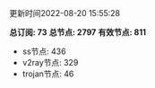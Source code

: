 更新时间2022-08-20 15:55:28

**总订阅: 73**
**总节点: 2797**
**有效节点: 811**
- ss节点: 436
- v2ray节点: 329
- trojan节点: 46
